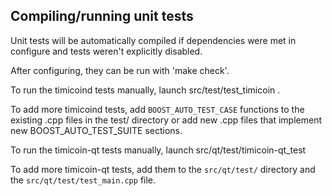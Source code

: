 Compiling/running unit tests
------------------------------------

Unit tests will be automatically compiled if dependencies were met in configure
and tests weren't explicitly disabled.

After configuring, they can be run with 'make check'.

To run the timicoind tests manually, launch src/test/test_timicoin .

To add more timicoind tests, add `BOOST_AUTO_TEST_CASE` functions to the existing
.cpp files in the test/ directory or add new .cpp files that
implement new BOOST_AUTO_TEST_SUITE sections.

To run the timicoin-qt tests manually, launch src/qt/test/timicoin-qt_test

To add more timicoin-qt tests, add them to the `src/qt/test/` directory and
the `src/qt/test/test_main.cpp` file.
